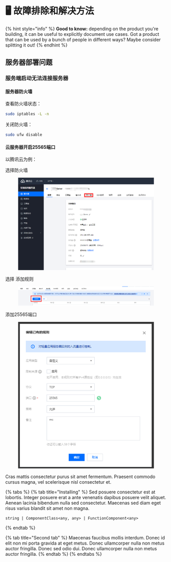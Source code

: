 # 🖥 故障排除和解决方法

{% hint style="info" %}
**Good to know:** depending on the product you're building, it can be useful to explicitly document use cases. Got a product that can be used by a bunch of people in different ways? Maybe consider splitting it out!
{% endhint %}

## 服务器部署问题

### 服务端启动无法连接服务器

#### 服务器防火墙

查看防火墙状态：

```bash
sudo iptables -L -n
```

关闭防火墙：

```bash
sudo ufw disable
```

#### 云服务器开启25565端口

以腾讯云为例：

选择防火墙

<figure><img src="../.gitbook/assets/image.png" alt=""><figcaption></figcaption></figure>

选择 添加规则

<figure><img src="../.gitbook/assets/image (2).png" alt=""><figcaption></figcaption></figure>

添加25565端口

<figure><img src="../.gitbook/assets/image (1).png" alt=""><figcaption></figcaption></figure>

Cras mattis consectetur purus sit amet fermentum. Praesent commodo cursus magna, vel scelerisque nisl consectetur et.

{% tabs %}
{% tab title="Installing" %}
Sed posuere consectetur est at lobortis. Integer posuere erat a ante venenatis dapibus posuere velit aliquet. Aenean lacinia bibendum nulla sed consectetur. Maecenas sed diam eget risus varius blandit sit amet non magna.

```
string | ComponentClass<any, any> | FunctionComponent<any>
```
{% endtab %}

{% tab title="Second tab" %}
Maecenas faucibus mollis interdum. Donec id elit non mi porta gravida at eget metus. Donec ullamcorper nulla non metus auctor fringilla. Donec sed odio dui. Donec ullamcorper nulla non metus auctor fringilla.
{% endtab %}
{% endtabs %}
